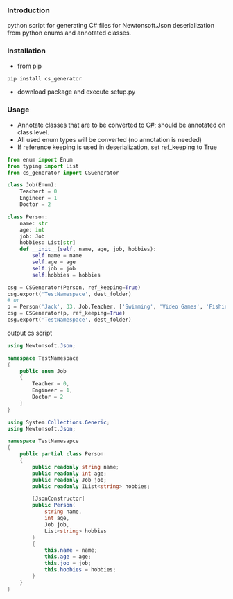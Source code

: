 ### Introduction
python script for generating C# files for Newtonsoft.Json deserialization from python enums and annotated classes.
### Installation
* from pip
```python
pip install cs_generator
```
* download package and execute setup.py

### Usage
* Annotate classes that are to be converted to C#; should be annotated on class level.
* All used enum types will be converted (no annotation is needed)
* If reference keeping is used in deserialization, set ref_keeping to True
```python
from enum import Enum
from typing import List
from cs_generator import CSGenerator

class Job(Enum):
    Teachert = 0
    Engineer = 1
    Doctor = 2

class Person:
    name: str
    age: int
    job: Job
    hobbies: List[str]
    def __init__(self, name, age, job, hobbies):
        self.name = name
        self.age = age
        self.job = job
        self.hobbies = hobbies

csg = CSGenerator(Person, ref_keeping=True)
csg.export('TestNamespace', dest_folder)
# or
p = Person('Jack', 33, Job.Teacher, ['Swimming', 'Video Games', 'Fishing'])
csg = CSGenerator(p, ref_keeping=True)
csg.export('TestNamespace', dest_folder)
```
output cs script
```csharp
using Newtonsoft.Json;

namespace TestNamespace
{
    public enum Job
    {
        Teacher = 0,
        Engineer = 1,
        Doctor = 2
    }
}
```
```csharp
using System.Collections.Generic;
using Newtonsoft.Json;

namespace TestNamesapce
{
    public partial class Person    
    {
        public readonly string name; 
        public readonly int age; 
        public readonly Job job; 
        public readonly IList<string> hobbies; 

        [JsonConstructor]
        public Person(
            string name,
            int age,
            Job job,
            List<string> hobbies
        )
        {
            this.name = name;
            this.age = age;
            this.job = job;
            this.hobbies = hobbies;
        }
    }
}
```